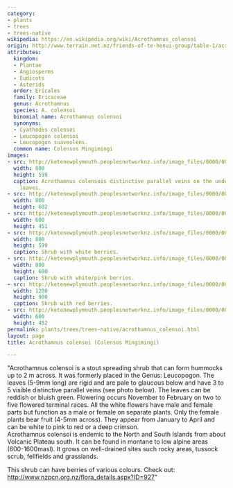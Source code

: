 ```yaml
---
category:
- plants
- trees
- trees-native
wikipedia: https://en.wikipedia.org/wiki/Acrothamnus_colensoi
origin: http://www.terrain.net.nz/friends-of-te-henui-group/table-1/acrothamnus-colensoi-colensos-mingimingi.html
attributes:
  kingdom:
  - Plantae
  - Angiosperms
  - Eudicots
  - Asterids
  order: Ericales
  family: Ericaceae
  genus: Acrothamnus
  species: A. colensoi
  binomial name: Acrothamnus colensoi
  synonyms:
  - Cyathodes colensoi
  - Leucopogon colensoi
  - Leucopogon suaveolens.
  common name: Colensos Mingimingi
images:
- src: http://ketenewplymouth.peoplesnetworknz.info/image_files/0000/0005/4154/Acrothamnus_colensoi__Colensos_Mingimingi_-002.JPG
  width: 800
  height: 599
  caption: Acrothamnus colensois distinctive parallel veins on the underside of the
    leaves.
- src: http://ketenewplymouth.peoplesnetworknz.info/image_files/0000/0005/4174/Acrothamnus_colensoi__Colensos_Mingimingi_.JPG
  width: 800
  height: 602
- src: http://ketenewplymouth.peoplesnetworknz.info/image_files/0000/0005/4149/Acrothamnus_colensoi__Colensos_Mingimingi_-001.JPG
  width: 600
  height: 451
- src: http://ketenewplymouth.peoplesnetworknz.info/image_files/0000/0007/5989/Acrothamnus_colensoi_.JPG
  width: 800
  height: 599
  caption: Shrub with white berries.
- src: http://ketenewplymouth.peoplesnetworknz.info/image_files/0000/0005/4179/Acrothamnus_colensoi__Colensos_Mingimingi_-003.JPG
  width: 800
  height: 600
  caption: Shrub with white/pink berries.
- src: http://ketenewplymouth.peoplesnetworknz.info/image_files/0000/0005/4169/Acrothamnus_colensoi__Colensos_Mingimingi_-004.JPG
  width: 1200
  height: 900
  caption: Shrub with red berries.
- src: http://ketenewplymouth.peoplesnetworknz.info/image_files/0000/0005/4164/Acrothamnus_colensoi__Colensos_Mingimingi_-005.JPG
  width: 600
  height: 452
permalink: plants/trees/trees-native/acrothamnus_colensoi.html
layout: page
title: Acrothamnus colensoi (Colensos Mingimingi)

---
```

"Acrothamnus colensoi is a stout spreading shrub that can form hummocks up to 2 m across. It was formerly placed in the Genus: Leucopogon. The leaves (5-9mm long) are rigid and are pale to glaucous below and have 3 to 5 visible distinctive parallel veins (see photo below). The leaves can be reddish or bluish green. Flowering occurs November to February on two to five flowered terminal races. All the white flowers have male and female parts but function as a male or female on separate plants. Only the female plants bear fruit (4-5mm across). They appear from January to April and can be white to pink to red or a deep crimson.<br>Acrothamnus colensoi is endemic to the North and South Islands from about Volcanic Plateau south. It can be found in montane to low alpine areas (600-1600masl). It grows on well-drained sites such rocky areas, tussock scrub, fellfields and grasslands.

This shrub can have berries of various colours.
Check out: <a href="http://www.nzpcn.org.nz/flora_details.aspx?ID=927" target="_blank">http://www.nzpcn.org.nz/flora_details.aspx?ID=927</a>"
